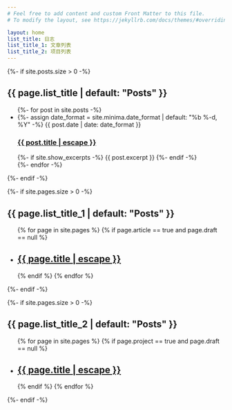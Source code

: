 ```yaml
---
# Feel free to add content and custom Front Matter to this file.
# To modify the layout, see https://jekyllrb.com/docs/themes/#overriding-theme-defaults

layout: home
list_title: 日志
list_title_1: 文章列表
list_title_2: 项目列表
---
```


<div class="home">
  {%- if site.posts.size > 0 -%}
    <h2 class="post-list-heading">{{ page.list_title | default: "Posts" }}</h2>
    <ul class="post-list">
      {%- for post in site.posts -%}
      <li>
        {%- assign date_format = site.minima.date_format | default: "%b %-d, %Y" -%}
        <span class="post-meta">{{ post.date | date: date_format }}</span>
        <h3>
          <a class="post-link" href="{{ post.url | relative_url }}">
            {{ post.title | escape }}
          </a>
        </h3>
        {%- if site.show_excerpts -%}
          {{ post.excerpt }}
        {%- endif -%}
      </li>
      {%- endfor -%}
    </ul>
  {%- endif -%}

  {%- if site.pages.size > 0 -%}
    <h2 class="post-list-heading">{{ page.list_title_1 | default: "Posts" }}</h2>
    <ul class="post-list">
      {% for page in site.pages %}
      {% if page.article == true and page.draft == null %}
      <li>
        <h2>
          <a class="post-link" href="{{ page.url | relative_url }}">{{ page.title | escape }}</a>
        </h2>
      </li>
      {% endif %}
      {% endfor %}
    </ul>
  {%- endif -%}

  {%- if site.pages.size > 0 -%}
    <h2 class="post-list-heading">{{ page.list_title_2 | default: "Posts" }}</h2>
    <ul class="post-list">
      {% for page in site.pages %}
      {% if page.project == true and page.draft == null %}
      <li>
        <h2>
          <a class="post-link" href="{{ page.url | relative_url }}">{{ page.title | escape }}</a>
        </h2>
      </li>
      {% endif %}
      {% endfor %}
    </ul>
  {%- endif -%}
</div>